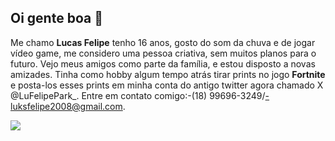 ## Oi gente boa 👋
 Me chamo **Lucas Felipe** tenho 16 anos, gosto do som da chuva e de jogar vídeo game, me considero uma pessoa criativa, sem muitos planos para o futuro. Vejo meus amigos como parte da família, e estou disposto a novas amizades. Tinha como hobby algum tempo atrás tirar prints no jogo **Fortnite** e posta-los esses prints em minha conta do antigo twitter agora chamado X @LuFelipePark_. Entre em contato comigo:-(18) 99696-3249/-luksfelipe2008@gmail.com.
 
 ![](https://media1.tenor.com/m/tnkOre1WZuAAAAAC/fortnite.gif)  
